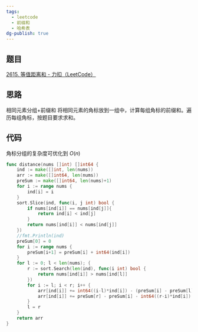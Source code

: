 ```yaml
---
tags:
  - leetcode
  - 前缀和
  - 哈希表
dg-publish: true
---
```

## 题目
[2615. 等值距离和 - 力扣（LeetCode）](https://leetcode.cn/problems/sum-of-distances/)
## 思路
相同元素分组+前缀和
将相同元素的角标放到一组中，计算每组角标的前缀和。遍历每组角标，按题目要求求和。
## 代码
角标分组的复杂度可优化到 $O(n)$
```go
func distance(nums []int) []int64 {
	ind := make([]int, len(nums))
	arr := make([]int64, len(nums))
	preSum := make([]int64, len(nums)+1)
	for i := range nums {
		ind[i] = i
	}
	sort.Slice(ind, func(i, j int) bool {
        if nums[ind[i]] == nums[ind[j]]{
            return ind[i] < ind[j]
        }
		return nums[ind[i]] < nums[ind[j]]
	})
	//fmt.Println(ind)
	preSum[0] = 0
	for i := range nums {
		preSum[i+1] = preSum[i] + int64(ind[i])
	}
	for l := 0; l < len(nums); {
		r := sort.Search(len(ind), func(i int) bool {
			return nums[ind[i]] > nums[ind[l]]
		})
		for i := l; i < r; i++ {
			arr[ind[i]] += int64((i-l)*ind[i]) - (preSum[i] - preSum[l])
			arr[ind[i]] += preSum[r] - preSum[i] - int64((r-i)*ind[i])
        }
		l = r
	}
	return arr
}
```
